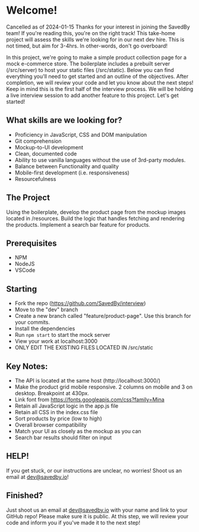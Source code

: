 # Welcome!
Cancelled as of 2024-01-15
Thanks for your interest in joining the SavedBy team! If you're reading this, you're on the right track!
This take-home project will assess the skills we're looking for in our next dev hire.
This is not timed, but aim for 3-4hrs. In other-words, don't go overboard!

In this project, we're going to make a simple product collection page for a mock e-commerce store.
The boilerplate includes a prebuilt server (/src/server) to host your static files (/src/static).
Below you can find everything you'll need to get started and an outline of the objectives.
After completion, we will review your code and let you know about the next steps!
Keep in mind this is the first half of the interview process.
We will be holding a live interview session to add another feature to this project. Let's get started!

## What skills are we looking for?

- Proficiency in JavaScript, CSS and DOM manipulation
- Git comprehension
- Mockup-to-UI development
- Clean, documented code
- Ability to use vanilla languages without the use of 3rd-party modules.
- Balance between Functionality and quality
- Mobile-first development (i.e. responsiveness)
- Resourcefulness

## The Project

Using the boilerplate, develop the product page from the mockup images located in /resources.
Build the logic that handles fetching and rendering the products.
Implement a search bar feature for products.

## Prerequisites

- NPM
- NodeJS
- VSCode

## Starting

- Fork the repo (https://github.com/SavedBy/interview)
- Move to the "dev" branch
- Create a new branch called "feature/product-page". Use this branch for your commits.
- Install the dependencies
- Run `npm start` to start the mock server
- View your work at localhost:3000
- ONLY EDIT THE EXISTING FILES LOCATED IN /src/static

## Key Notes:

- The API is located at the same host (http://localhost:3000/)
- Make the product grid mobile responsive. 2 columns on mobile and 3 on desktop. Breakpoint at 430px.
- Link font from https://fonts.googleapis.com/css?family=Mina
- Retain all JavaScript logic in the app.js file
- Retain all CSS in the index.css file
- Sort products by price (low to high)
- Overall browser compatibility
- Match your UI as closely as the mockup as you can
- Search bar results should filter on input

## HELP!

If you get stuck, or our instructions are unclear, no worries! Shoot us an email at dev@savedby.io!

## Finished?

Just shoot us an email at dev@savedby.io with your name and link to your GitHub repo! Please make sure it is public. At this step, we will review your code and inform you if you've made it to the next step!
